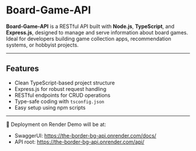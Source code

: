 # Board-Game-API

**Board-Game-API** is a RESTful API built with **Node.js**, **TypeScript**, and **Express.js**, designed to manage and serve information about board games. Ideal for developers building game collection apps, recommendation systems, or hobbyist projects.

---

## Features

- Clean TypeScript-based project structure
- Express.js for robust request handling
- RESTful endpoints for CRUD operations
- Type-safe coding with `tsconfig.json`
- Easy setup using npm scripts

---

🚀 Deployment on Render
Demo will be at: 
- SwaggerUI: https://the-border-bg-api.onrender.com/docs/
- API root: https://the-border-bg-api.onrender.com/api/
